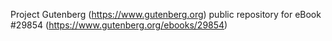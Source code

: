 Project Gutenberg (https://www.gutenberg.org) public repository for eBook #29854 (https://www.gutenberg.org/ebooks/29854)
